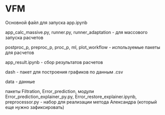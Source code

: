 # VFM #


Основной файл для запуска app.ipynb

app_calc_massive.py, runner.py, runner_adaptation - для массового запуска расчетов

postproc_p, preproc_p, proc_p, ml, plot_workflow - используемые пакеты для расчетов


app_result.ipynb - сбор результатов расчетов

dash - пакет для построения графиков по данным .csv

data - данные

пакеты Filtration, Error_prediction, модули Error_prediction_explainer_py.py, 
Error_restore_explainer.ipynb, preprocessor.py - набор для реализации метода Александра 
(который еще нужно зафиксировать)

